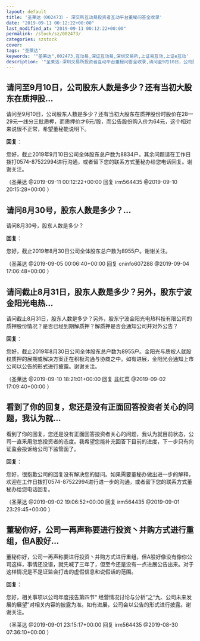 ```yaml
---
layout: default
title: '圣莱达（002473）- 深交所互动易投资者互动平台董秘问答全收录'
date: "2019-09-11 00:12:22+00:00"
last_modified_at: "2019-09-11 00:12:22+00:00"
permalink: /stock/sz/002473/
categories: szstock
cover: 
tags: "圣莱达"
keywords: '"圣莱达",002473,互动易,深证互动易,深圳交易所,上证易互动,上证e互动'
description: '"圣莱达-深圳交易所投资者互动平台董秘问答全收录,请问至9月10日，公司股东人数是多少？还有当初大股东在质押股份时股价在28一29元一线分三批质柙，而质押价才6元/股，而公告股份购入价为64元，这个相对来说很不正常，希望董秘能说明下。"'
---
```


## 请问至9月10日，公司股东人数是多少？还有当初大股东在质押股...

请问至9月10日，公司股东人数是多少？还有当初大股东在质押股份时股价在28一29元一线分三批质柙，而质押价才6元/股，而公告股份购入价为64元，这个相对来说很不正常，希望董秘能说明下。

**回复**：

您好，截止2019年9月10日公司全体股东总户数为8834户。其余问题请在工作日拨打0574-87522994进行沟通，或者留下您的联系方式董秘办给您电话回复。谢谢关注。 

（圣莱达  @2019-09-11 00:12:22+00:00 回复 irm564435  @2019-09-10 20:15:28+00:00 ）

## 请问8月30号，股东人数是多少？...

请问8月30号，股东人数是多少？

**回复**：

您好，截止2019年8月30日公司全体股东总户数为8955户。谢谢关注。 

（圣莱达  @2019-09-05 00:06:40+00:00 回复 cninfo607288  @2019-09-04 17:06:48+00:00 ）

## 请问截止8月31日，股东人数是多少？另外，股东宁波金阳光电热...

请问截止8月31日，股东人数是多少？另外，股东宁波金阳光电热科技有限公司的质押股份情况？是否已经到期解质押？解质押是否会通知公司并对外公告？

**回复**：

您好，截止2019年8月30日公司全体股东总户数为8955户。金阳光与质权人就股权质押的展期或解决方案正在积极沟通与协商之中。如有进展，金阳光会通知上市公司以公告的形式进行披露。谢谢关注。 

（圣莱达  @2019-09-10 18:21:01+00:00 回复 韭红菜  @2019-09-02 17:09:40+00:00 ）

## 看到了你的回复，您还是没有正面回答投资者关心的问题，我认为就...

看到了你的回复，您还是没有正面回答投资者关心的问题，我认为就目前状态，公司一直釆用忽悠投资者的态度。我希望您能补充回答下目前的进度，下一步只有向证监会投诉给公司下监管函了。

**回复**：

您好，很抱歉公司的回复没有解决您的疑问。如果需要董秘办做出进一步的解释，欢迎在工作日拨打0574-87522994进行进一步的沟通，或者留下您的联系方式董秘办给您电话回复。 

（圣莱达  @2019-09-02 19:06:52+00:00 回复 irm564435  @2019-09-01 23:29:45+00:00 ）

## 董秘你好，公司一再声称要进行投资丶并购方式进行重组，但A股好...

董秘你好，公司一再声称要进行投资丶并购方式进行重组，但A股好像没有像你公司这样，事情还没谱，就先喊了三年了，但至今还是没有一点进展公告出来。对于这样情况是不是证监会打击的虚假信息和说假话的范围。

**回复**：

您好，相关事项以公司年度报告第四节“ 经营情况讨论与分析”之“九、公司未来发展的展望”对相关内容的披露为准。如有进展，公司会以公告的形式进行披露。谢谢关注。 

（圣莱达  @2019-09-01 23:15:17+00:00 回复 irm564435  @2019-08-30 07:36:10+00:00 ）

